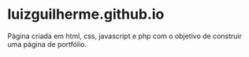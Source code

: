 # luizguilherme.github.io

Página criada em html, css, javascript e php com o objetivo de construir uma página de portfólio.
